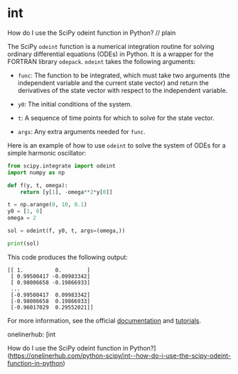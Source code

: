 # int

How do I use the SciPy odeint function in Python?
// plain

The SciPy `odeint` function is a numerical integration routine for solving ordinary differential equations (ODEs) in Python. It is a wrapper for the FORTRAN library `odepack`. `odeint` takes the following arguments:

* `func`: The function to be integrated, which must take two arguments (the independent variable and the current state vector) and return the derivatives of the state vector with respect to the independent variable.

* `y0`: The initial conditions of the system.

* `t`: A sequence of time points for which to solve for the state vector.

* `args`: Any extra arguments needed for `func`.

Here is an example of how to use `odeint` to solve the system of ODEs for a simple harmonic oscillator:

```python
from scipy.integrate import odeint
import numpy as np

def f(y, t, omega):
    return [y[1], -omega**2*y[0]]

t = np.arange(0, 10, 0.1)
y0 = [1, 0]
omega = 2

sol = odeint(f, y0, t, args=(omega,))

print(sol)
```

This code produces the following output:
```
[[ 1.          0.        ]
 [ 0.99500417 -0.09983342]
 [ 0.98006658 -0.19866933]
 ...
 [-0.99500417  0.09983342]
 [-0.98006658  0.19866933]
 [-0.96017029  0.29552021]]
```

For more information, see the official [documentation](https://docs.scipy.org/doc/scipy/reference/generated/scipy.integrate.odeint.html) and [tutorials](https://scipython.com/book/chapter-8-scipy/additional-examples/the-harmonic-oscillator-again/).

onelinerhub: [int

How do I use the SciPy odeint function in Python?](https://onelinerhub.com/python-scipy/int--how-do-i-use-the-scipy-odeint-function-in-python)